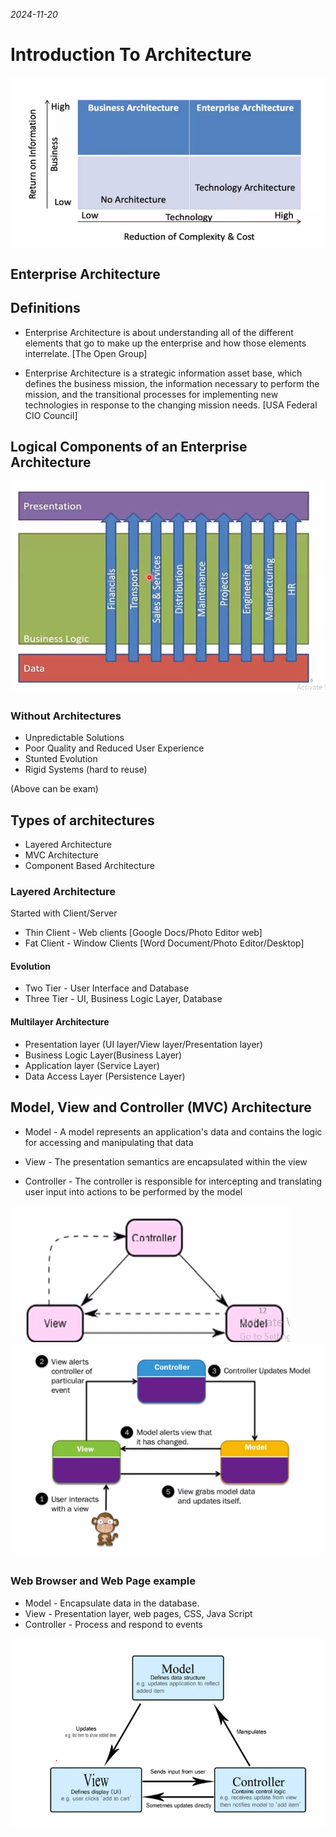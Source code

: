 *2024-11-20*

# Introduction To Architecture

![](./images/architecture.png)  

## Enterprise Architecture

## Definitions

- Enterprise Architecture is about understanding all of the
different elements that go to make up the enterprise and
how those elements interrelate. [The Open Group]

- Enterprise Architecture is a strategic information asset
base, which defines the business mission, the information
necessary to perform the mission, and the transitional
processes for implementing new technologies in response
to the changing mission needs. [USA Federal CIO Council]

## Logical Components of an Enterprise Architecture

![](./images/logical_components.png)

### Without Architectures

- Unpredictable Solutions
- Poor Quality and Reduced User Experience
- Stunted Evolution
- Rigid Systems (hard to reuse)

(Above can be exam)

## Types of architectures

- Layered Architecture
- MVC Architecture
- Component Based Architecture

### Layered Architecture

Started with Client/Server
- Thin Client - Web clients [Google Docs/Photo
Editor web]
- Fat Client - Window Clients [Word
Document/Photo Editor/Desktop]

#### Evolution
- Two Tier - User Interface and Database
- Three Tier - UI, Business Logic Layer, Database

#### Multilayer Architecture
- Presentation layer (UI layer/View layer/Presentation layer)
- Business Logic Layer(Business Layer)
- Application layer (Service Layer)
- Data Access Layer (Persistence Layer)

## Model, View and Controller (MVC) Architecture

- Model - A model represents an application's data and contains the logic for
accessing and manipulating that data

- View - The presentation semantics are encapsulated within the view

- Controller - The controller is responsible for intercepting and translating user
input into actions to be performed by the model

![](./images/mvc.png)
![](./images/mvc_example.png)

### Web Browser and Web Page example

- Model - Encapsulate data in the database.
- View - Presentation layer, web pages, CSS, Java Script
- Controller - Process and respond to events

![](./images/mvc_descript.png)